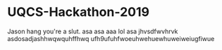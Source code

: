 # UQCS-Hackathon-2019
Jason hang you're a slut.
asa
asa
aaa
lol
asa
jhvsdfwvhrvk
asdosadjashhwqwquhffhwq
ufh9ufuhfwoeuhwehuewhuweiweiugfiwue
